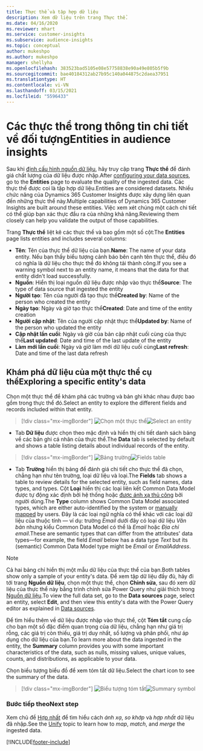 ```yaml
---
title: Thực thể và tập hợp dữ liệu
description: Xem dữ liệu trên trang Thực thể.
ms.date: 04/16/2020
ms.reviewer: mhart
ms.service: customer-insights
ms.subservice: audience-insights
ms.topic: conceptual
author: mukeshpo
ms.author: mukeshpo
manager: shellyha
ms.openlocfilehash: 383523bad5105e08e57758838e90a49e805b5f9b
ms.sourcegitcommit: bae40184312ab27b95c140a044875c2daea37951
ms.translationtype: HT
ms.contentlocale: vi-VN
ms.lasthandoff: 03/15/2021
ms.locfileid: "5596433"
---
```

# <a name="entities-in-audience-insights"></a><span data-ttu-id="45fc1-103">Các thực thể trong thông tin chi tiết về đối tượng</span><span class="sxs-lookup"><span data-stu-id="45fc1-103">Entities in audience insights</span></span>

<span data-ttu-id="45fc1-104">Sau khi [định cấu hình nguồn dữ liệu](data-sources.md), hãy truy cập trang **Thực thể** để đánh giá chất lượng của dữ liệu được nhập.</span><span class="sxs-lookup"><span data-stu-id="45fc1-104">After [configuring your data sources](data-sources.md), go to the **Entities** page to evaluate the quality of the ingested data.</span></span> <span data-ttu-id="45fc1-105">Các thực thể được coi là tập hợp dữ liệu.</span><span class="sxs-lookup"><span data-stu-id="45fc1-105">Entities are considered datasets.</span></span> <span data-ttu-id="45fc1-106">Nhiều chức năng của Dynamics 365 Customer Insights được xây dựng liên quan đến những thực thể này.</span><span class="sxs-lookup"><span data-stu-id="45fc1-106">Multiple capabilities of Dynamics 365 Customer Insights are built around these entities.</span></span> <span data-ttu-id="45fc1-107">Việc xem xét chúng một cách chi tiết có thể giúp bạn xác thực đầu ra của những khả năng.</span><span class="sxs-lookup"><span data-stu-id="45fc1-107">Reviewing them closely can help you validate the output of those capabilities.</span></span>

<span data-ttu-id="45fc1-108">Trang **Thực thể** liệt kê các thực thể và bao gồm một số cột:</span><span class="sxs-lookup"><span data-stu-id="45fc1-108">The **Entities** page lists entities and includes several columns:</span></span>

- <span data-ttu-id="45fc1-109">**Tên**: Tên của thực thể dữ liệu của bạn.</span><span class="sxs-lookup"><span data-stu-id="45fc1-109">**Name**: The name of your data entity.</span></span> <span data-ttu-id="45fc1-110">Nếu bạn thấy biểu tượng cảnh báo bên cạnh tên thực thể, điều đó có nghĩa là dữ liệu cho thực thể đó không tải thành công.</span><span class="sxs-lookup"><span data-stu-id="45fc1-110">If you see a warning symbol next to an entity name, it means that the data for that entity didn't load successfully.</span></span>
- <span data-ttu-id="45fc1-111">**Nguồn**: Hiển thị loại nguồn dữ liệu được nhập vào thực thể</span><span class="sxs-lookup"><span data-stu-id="45fc1-111">**Source**: The type of data source that ingested the entity</span></span>
- <span data-ttu-id="45fc1-112">**Người tạo**: Tên của người đã tạo thực thể</span><span class="sxs-lookup"><span data-stu-id="45fc1-112">**Created by**: Name of the person who created the entity</span></span>
- <span data-ttu-id="45fc1-113">**Ngày tạo**: Ngày và giờ tạo thực thể</span><span class="sxs-lookup"><span data-stu-id="45fc1-113">**Created**: Date and time of the entity creation</span></span>
- <span data-ttu-id="45fc1-114">**Người cập nhật**: Tên của người cập nhật thực thể</span><span class="sxs-lookup"><span data-stu-id="45fc1-114">**Updated by**: Name of the person who updated the entity</span></span>
- <span data-ttu-id="45fc1-115">**Cập nhật lần cuối**: Ngày và giờ của bản cập nhật cuối cùng của thực thể</span><span class="sxs-lookup"><span data-stu-id="45fc1-115">**Last updated**: Date and time of the last update of the entity</span></span>
- <span data-ttu-id="45fc1-116">**Làm mới lần cuối**: Ngày và giờ làm mới dữ liệu cuối cùng</span><span class="sxs-lookup"><span data-stu-id="45fc1-116">**Last refresh**: Date and time of the last data refresh</span></span>

## <a name="exploring-a-specific-entitys-data"></a><span data-ttu-id="45fc1-117">Khám phá dữ liệu của một thực thể cụ thể</span><span class="sxs-lookup"><span data-stu-id="45fc1-117">Exploring a specific entity's data</span></span>

<span data-ttu-id="45fc1-118">Chọn một thực thể để khám phá các trường và bản ghi khác nhau được bao gồm trong thực thể đó.</span><span class="sxs-lookup"><span data-stu-id="45fc1-118">Select an entity to explore the different fields and records included within that entity.</span></span>

> [!div class="mx-imgBorder"]
> <span data-ttu-id="45fc1-119">![Chọn một thực thể](media/data-manager-entities-data.png "Chọn một thực thể")</span><span class="sxs-lookup"><span data-stu-id="45fc1-119">![Select an entity](media/data-manager-entities-data.png "Select an entity")</span></span>

- <span data-ttu-id="45fc1-120">Tab **Dữ liệu** được chọn theo mặc định và hiển thị chi tiết danh sách bảng về các bản ghi cá nhân của thực thể.</span><span class="sxs-lookup"><span data-stu-id="45fc1-120">The **Data** tab is selected by default and shows a table listing details about individual records of the entity.</span></span>

> [!div class="mx-imgBorder"]
> <span data-ttu-id="45fc1-121">![Bảng trường](media/data-manager-entities-fields.PNG "Bảng trường")</span><span class="sxs-lookup"><span data-stu-id="45fc1-121">![Fields table](media/data-manager-entities-fields.PNG "Fields table")</span></span>

- <span data-ttu-id="45fc1-122">Tab **Trường** hiển thị bảng để đánh giá chi tiết cho thực thể đã chọn, chẳng hạn như tên trường, loại dữ liệu và loại.</span><span class="sxs-lookup"><span data-stu-id="45fc1-122">The **Fields** tab shows a table to review details for the selected entity, such as field names, data types, and types.</span></span> <span data-ttu-id="45fc1-123">Cột **Loại** hiển thị các loại liên kết Common Data Model được tự động xác định bởi hệ thống hoặc [được ánh xạ thủ công](map-entities.md) bởi người dùng.</span><span class="sxs-lookup"><span data-stu-id="45fc1-123">The **Type** column shows Common Data Model associated types, which are either auto-identified by the system or [manually mapped](map-entities.md) by users.</span></span> <span data-ttu-id="45fc1-124">Đây là các loại ngữ nghĩa có thể khác với các loại dữ liệu của thuộc tính — ví dụ: trường *Email* dưới đây có loại dữ liệu *Văn bản* nhưng kiểu Common Data Model có thể là *Email* hoặc *Địa chỉ email*.</span><span class="sxs-lookup"><span data-stu-id="45fc1-124">These are semantic types that can differ from the attributes' data types—for example, the field *Email* below has a data type *Text* but its (semantic) Common Data Model type might be *Email* or *EmailAddress*.</span></span>

> [!NOTE]
> <span data-ttu-id="45fc1-125">Cả hai bảng chỉ hiển thị một mẫu dữ liệu của thực thể của bạn.</span><span class="sxs-lookup"><span data-stu-id="45fc1-125">Both tables show only a sample of your entity's data.</span></span> <span data-ttu-id="45fc1-126">Để xem tập dữ liệu đầy đủ, hãy đi tới trang **Nguồn dữ liệu**, chọn một thực thể, chọn **Chỉnh sửa**, sau đó xem dữ liệu của thực thể này bằng trình chỉnh sửa Power Query như giải thích trong [Nguồn dữ liệu](data-sources.md).</span><span class="sxs-lookup"><span data-stu-id="45fc1-126">To view the full data set, go to the **Data sources** page, select an entity, select **Edit**, and then view this entity's data with the Power Query editor as explained in [Data sources](data-sources.md).</span></span>

<span data-ttu-id="45fc1-127">Để tìm hiểu thêm về dữ liệu được nhập vào thực thể, cột **Tóm tắt** cung cấp cho bạn một số đặc điểm quan trọng của dữ liệu, chẳng hạn như giá trị rỗng, các giá trị còn thiếu, giá trị duy nhất, số lượng và phân phối, như áp dụng cho dữ liệu của bạn.</span><span class="sxs-lookup"><span data-stu-id="45fc1-127">To learn more about the data ingested in the entity, the **Summary** column provides you with some important characteristics of the data, such as nulls, missing values, unique values, counts, and distributions, as applicable to your data.</span></span>

<span data-ttu-id="45fc1-128">Chọn biểu tượng biểu đồ để xem tóm tắt dữ liệu.</span><span class="sxs-lookup"><span data-stu-id="45fc1-128">Select the chart icon to see the summary of the data.</span></span>

> [!div class="mx-imgBorder"]
> <span data-ttu-id="45fc1-129">![Biểu tượng tóm tắt](media/data-manager-entities-summary.png "Bảng tóm tắt dữ liệu")</span><span class="sxs-lookup"><span data-stu-id="45fc1-129">![Summary symbol](media/data-manager-entities-summary.png "Data summary table")</span></span>

### <a name="next-step"></a><span data-ttu-id="45fc1-130">Bước tiếp theo</span><span class="sxs-lookup"><span data-stu-id="45fc1-130">Next step</span></span>

<span data-ttu-id="45fc1-131">Xem chủ đề [Hợp nhất](data-unification.md) để tìm hiểu cách *ánh xạ*, *so khớp* và *hợp nhất* dữ liệu đã nhập.</span><span class="sxs-lookup"><span data-stu-id="45fc1-131">See the [Unify](data-unification.md) topic to learn how to *map*, *match*, and *merge* the ingested data.</span></span>


[!INCLUDE[footer-include](../includes/footer-banner.md)]
